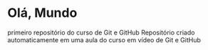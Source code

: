 # Olá, Mundo
 primeiro repositório do curso de Git e GitHub
Repositório criado automaticamente em uma aula do curso em vídeo de Git e GitHub